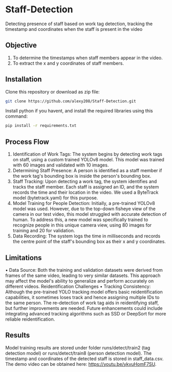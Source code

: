 # Staff-Detection
Detecting presence of staff based on work tag detection, tracking the timestamp and coordinates when the staff is present in the video

## Objective
1.	To determine the timestamps when staff members appear in the video.
2.	To extract the x and y coordinates of staff members.

## Installation
Clone this repository or download as zip file:
```bash
git clone https://github.com/alexy208/Staff-Detection.git
```
Install python if you havent, and install the required libraries using this command:
```bash
pip install -r requirements.txt
 ```
## Process Flow
1.	Identification of Work Tags: The system begins by detecting work tags on staff, using a custom trained YOLOv8 model. This model was trained with 60 images and validated with 10 images.
2.	Determining Staff Presence: A person is identified as a staff member if the work tag's bounding box is inside the person's bounding box.
3.	Staff Tracking: Upon detecting a work tag, the system identifies and tracks the staff member. Each staff is assigned an ID, and the system records the time and their location in the video. We used a ByteTrack model (bytetrack.yaml) for this purpose.
4.	Model Training for People Detection: Initially, a pre-trained YOLOv8 model was used. However, due to the top-down fisheye view of the camera in our test video, this model struggled with accurate detection of human. To address this, a new model was specifically trained to recognize people in this unique camera view, using 80 images for training and 20 for validation.
5.	Data Recording: The system logs the time in milliseconds and records the centre point of the staff's bounding box as their x and y coordinates.

## Limitations
•	Data Source: Both the training and validation datasets were derived from frames of the same video, leading to very similar datasets. This approach may affect the model's ability to generalize and perform accurately on different videos.
Reidentification Challenges
•	Tracking Consistency: Although the pre-trained YOLO tracking model offers basic reidentification capabilities, it sometimes loses track and hence assigning multiple IDs to the same person. The re-detection of work tag aids in reidentifying staff, but further improvements are needed. Future enhancements could include integrating advanced tracking algorithms such as SSD or DeepSort for more reliable reidentification.

## Results
Model training results are stored under folder runs/detect/train2 (tag detection model) or runs/detect/train8 (person detection model). The timestamp and coordinates of the detected staff is stored in staff_data.csv. The demo video can be obtained here: https://youtu.be/ykvuHomF7SU.
